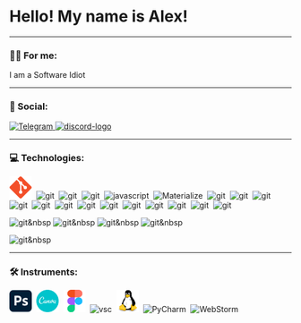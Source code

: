 # Hello! My name is Alex!

---

### :man_technologist: For me:


I am a Software Idiot

---

### 🤝 Social:

  <div id="badges">
    <a href="https://t.me/ElwoodRL" target="_blank">
      <img src="https://img.icons8.com/color/48/telegram-app--v1.png" width="40" height="40" alt="Telegram"/>
    </a>
    <a href="https://discord.com/users/739395799729045554" target="_blank">
      <img src="https://img.icons8.com/color/48/discord-logo.png" alt="discord-logo" width="40" height="40" alt="Zen Badge"/>
    </a>
    </a>
  </div>

---

### 💻 Technologies:

<div>
  <img src="https://github.com/devicons/devicon/blob/master/icons/git/git-original.svg" title="Git" alt="Git" width="40" height="40"/>&nbsp
  <img src="https://upload.wikimedia.org/wikipedia/commons/thumb/6/61/HTML5_logo_and_wordmark.svg/640px-HTML5_logo_and_wordmark.svg.png" title="HTML" alt="git" width="40" height="40"/>&nbsp
  <img src="https://upload.wikimedia.org/wikipedia/commons/thumb/b/b2/Bootstrap_logo.svg/2560px-Bootstrap_logo.svg.png" title="Bootstrap" alt="git" width="40" height="40"/>&nbsp
  <img src="https://github.com/Elwood02014/Icon-for-rdm/blob/main/foundation-logo-png_seeklogo-273099-removebg-preview.png" title="Foundation" alt="git" width="40" height="40"/>&nbsp
  <img src="https://upload.wikimedia.org/wikipedia/commons/thumb/6/62/CSS3_logo.svg/800px-CSS3_logo.svg.png" title="CSS" alt="javascript" width="40" height="40"/>&nbsp
  <img src="https://github.com/Elwood02014/Icon-for-rdm/blob/main/images-removebg-preview(1).png" title="CSS" alt="Materialize" width="40" height="40"/>&nbsp
  <img src="https://github.com/Elwood02014/Icon-for-rdm/blob/main/images-removebg-preview.png" title="Tailwind CSS" alt="git" width="40" height="40"/>&nbsp
  <img src="https://github.com/Elwood02014/Icon-for-rdm/blob/main/images-removebg-preview(2).png" title="Bulma" alt="git" width="40" height="40"/>&nbsp   
  <img src="https://upload.wikimedia.org/wikipedia/commons/thumb/9/99/Unofficial_JavaScript_logo_2.svg/1200px-Unofficial_JavaScript_logo_2.svg.png" title="JavaScript" alt="git" width="40" height="40"/>&nbsp
  <img src="https://upload.wikimedia.org/wikipedia/commons/thumb/a/a7/React-icon.svg/2300px-React-icon.svg.png" title="React" alt="git" width="40" height="40"/>&nbsp
  <img src="https://upload.wikimedia.org/wikipedia/commons/thumb/9/95/Vue.js_Logo_2.svg/1184px-Vue.js_Logo_2.svg.png" title="Vue.js" alt="git" width="40" height="40"/>&nbsp
  <img src="https://upload.wikimedia.org/wikipedia/commons/thumb/c/cf/Angular_full_color_logo.svg/1200px-Angular_full_color_logo.svg.png" title="Angular" alt="git" width="40" height="40"/>&nbsp
  <img src="https://cdn.worldvectorlogo.com/logos/next-js.svg" title="Next.js" alt="git" width="40" height="40"/>&nbsp
  <img src="https://github.com/Elwood02014/Icon-for-rdm/blob/main/png-transparent-jquery-hd-logo-removebg-preview.png" title="jQuery" alt="git" width="40" height="40"/>&nbsp
  <img src="https://upload.wikimedia.org/wikipedia/commons/thumb/c/c3/Python-logo-notext.svg/164px-Python-logo-notext.svg.png" title="Python" alt="git" width="40" height="40"/>&nbsp
  <img src="https://github.com/Elwood02014/Icon-for-rdm/blob/main/png-transparent-django-web-development-web-framework-python-software-framework-django-text-trademark-logo-thumbnail-removebg-preview.png" title="Django" alt="git" width="40" height="40"/>&nbsp
  <img src="https://github.com/Elwood02014/Icon-for-rdm/blob/main/images-removebg-preview(3).png" title="Flask" alt="git" width="40" height="40"/>&nbsp
  <img src="https://github.com/Elwood02014/Icon-for-rdm/blob/main/images-removebg-preview(4).png" title="Fast API" alt="git" width="40" height="40"/>&nbsp
  <img src="https://avatars.githubusercontent.com/u/14927208?s=280&v=4" title="Scapy" alt="git" width="40" height="40"/>&nbsp
  
  <img src="https://upload.wikimedia.org/wikipedia/commons/thumb/c/cf/Angular_full_color_logo.svg/1200px-Angular_full_color_logo.svg.png" title="Vue.js" alt="git" width="40" height="40"/>&nbsp
  <img src="https://upload.wikimedia.org/wikipedia/commons/thumb/c/cf/Angular_full_color_logo.svg/1200px-Angular_full_color_logo.svg.png" title="Vue.js" alt="git" width="40" height="40"/>&nbsp
  <img src="https://upload.wikimedia.org/wikipedia/commons/thumb/c/cf/Angular_full_color_logo.svg/1200px-Angular_full_color_logo.svg.png" title="Vue.js" alt="git" width="40" height="40"/>&nbsp
  <img src="https://upload.wikimedia.org/wikipedia/commons/thumb/c/cf/Angular_full_color_logo.svg/1200px-Angular_full_color_logo.svg.png" title="Vue.js" alt="git" width="40" height="40"/>&nbsp


  
  <img src="https://upload.wikimedia.org/wikipedia/commons/c/cf/Lua-Logo.svg" title="Lua" alt="git" width="40" height="40"/>&nbsp

  <!-- <img src="https://github.com/devicons/devicon/blob/master/icons/redux/redux-original.svg" title="redux" alt="redux" width="40" height="40"/>&nbsp; -->
</div>

---

### 🛠 Instruments:

<div>
  <img src="https://github.com/devicons/devicon/blob/master/icons/photoshop/photoshop-plain.svg" title="photoshop" alt="photoshop" width="40" height="40"/>&nbsp;
  <img src="https://github.com/devicons/devicon/blob/master/icons/canva/canva-original.svg" title="canva" alt="canva" width="40" height="40"/>&nbsp;
  <img src="https://github.com/devicons/devicon/blob/master/icons/figma/figma-original.svg" title="figma" alt="figma" width="40" height="40"/>&nbsp;
  <img src="https://img.icons8.com/color/48/visual-studio-code-2019.png" title="vsc" alt="vsc" width="40" height="40"/>&nbsp;
  <img src="https://github.com/devicons/devicon/blob/master/icons/linux/linux-original.svg" title="linux" alt="linux" width="40" height="40"/>&nbsp;
  <img src="https://upload.wikimedia.org/wikipedia/commons/thumb/1/1d/PyCharm_Icon.svg/768px-PyCharm_Icon.svg.png" title="PyCharm" alt="PyCharm" width="40" height="40"/>&nbsp;
  <img src="https://upload.wikimedia.org/wikipedia/commons/thumb/c/c0/WebStorm_Icon.svg/768px-WebStorm_Icon.svg.png" title="WebStorm" alt="WebStorm" width="40" height="40"/>&nbsp;
</div>
